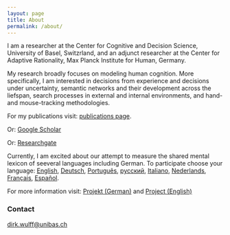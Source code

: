 ```yaml
---
layout: page
title: About
permalink: /about/
---
```

I am a researcher at the Center for Cognitive and Decision Science, University of Basel, Switzrland, and an adjunct researcher at the Center for Adaptive Rationality, Max Planck Institute for Human, Germany.

My research broadly focuses on modeling human cognition. More specifically, I am interested in decisions from experience and decisions under uncertainty, semantic networks and their development across the liefspan, search processes in external and internal environments, and hand- and mouse-tracking methodologies. 

For my publications visit: <a href="https://dwulff.github.io/publications/">publications page</a>.

Or: <a href="https://scholar.google.de/citations?user=FUN_nHMAAAAJ&hl=de">Google Scholar</a>

Or: <a href="https://www.researchgate.net/profile/Dirk_Wulff">Researchgate</a>

Currently, I am excited about our attempt to measure the shared mental lexicon of seeveral languages including German. To participate choose your language: <a href="http://www.smallworldofwords.org/en">English</a>, <a href="http://www.smallworldofwords.org/de">Deutsch</a>, <a href="http://www.smallworldofwords.org/pt">Português</a>, <a href="http://www.smallworldofwords.org/ru">русский</a>, <a href="http://www.smallworldofwords.org/it">Italiano</a>, <a href="http://www.smallworldofwords.org/nl">Nederlands</a>, <a href="http://www.smallworldofwords.org/fr">Français</a>, <a href="http://www.smallworldofwords.org/es">Español</a>. 

For more information visit: <a href="http://www.smallworldofwords.org/de/project">Projekt (German)</a> and <a href="http://www.smallworldofwords.org/en/project">Project (English)</a>

### Contact

[dirk.wulff@unibas.ch](mailto:dirk.wulff@unibas.ch)
